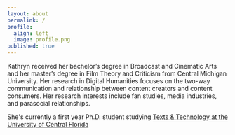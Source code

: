 ```yaml
---
layout: about
permalink: /
profile:
  align: left
  image: profile.png
published: true
---
```


Kathryn received her bachelor’s degree in Broadcast and Cinematic Arts and her master’s degree in Film Theory and Criticism from Central Michigan University. Her research in Digital Humanities focuses on the two-way communication and relationship between content creators and content consumers. Her research interests include fan studies, media industries, and parasocial relationships.

She's currently a first year Ph.D. student studying [Texts & Technology at the University of Central Florida](https://cah.ucf.edu/textstech/)